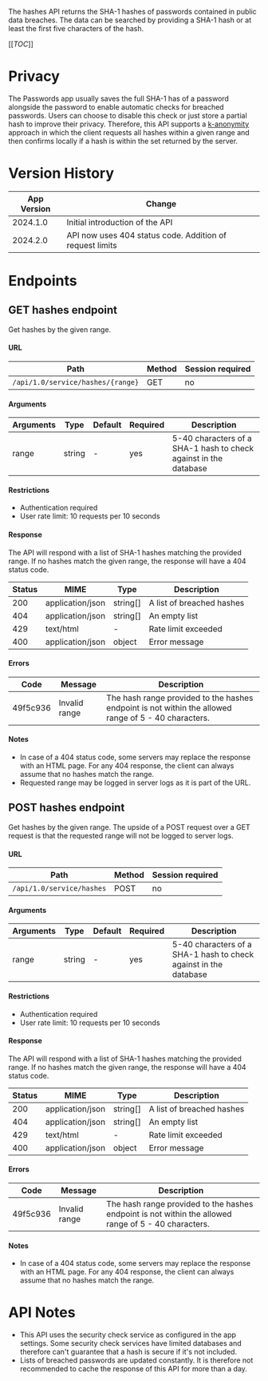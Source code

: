 The hashes API returns the SHA-1 hashes of passwords contained in public data breaches.
The data can be searched by providing a SHA-1 hash or at least the first five characters of the hash.

[[_TOC_]]

# Privacy
The Passwords app usually saves the full SHA-1 has of a password alongside the password to enable automatic checks for breached passwords.
Users can choose to disable this check or just store a partial hash to improve their privacy.
Therefore, this API supports a [k-anonymity](https://en.wikipedia.org/wiki/K-anonymity) approach in which the client requests all hashes within a given range and then confirms locally if a hash is within the set returned by the server.

# Version History
| App Version | Change                                                   |
|-------------|----------------------------------------------------------|
| 2024.1.0    | Initial introduction of the API                          |
| 2024.2.0    | API now uses 404 status code. Addition of request limits |

# Endpoints

## GET hashes endpoint
Get hashes by the given range.

#### URL
| Path                              | Method | Session required |
|-----------------------------------|--------|------------------|
| `/api/1.0/service/hashes/{range}` | GET    | no               |

#### Arguments
| Arguments | Type   | Default | Required | Description                                                      |
|-----------|--------|---------|----------|------------------------------------------------------------------|
| range     | string | -       | yes      | 5-40 characters of a SHA-1 hash to check against in the database |

#### Restrictions
- Authentication required
- User rate limit: 10 requests per 10 seconds

#### Response
The API will respond with a list of SHA-1 hashes matching the provided range.
If no hashes match the given range, the response will have a 404 status code.

| Status | MIME             | Type     | Description               |
|--------|------------------|----------|---------------------------|
| 200    | application/json | string[] | A list of breached hashes |
| 404    | application/json | string[] | An empty list             |
| 429    | text/html        | -        | Rate limit exceeded       |
| 400    | application/json | object   | Error message             |

#### Errors
| Code     | Message       | Description                                                                                          |
|----------|---------------|------------------------------------------------------------------------------------------------------|
| 49f5c936 | Invalid range | The hash range provided to the hashes endpoint is not within the allowed range of 5 - 40 characters. |

#### Notes
- In case of a 404 status code, some servers may replace the response with an HTML page.
    For any 404 response, the client can always assume that no hashes match the range.
- Requested range may be logged in server logs as it is part of the URL.



## POST hashes endpoint
Get hashes by the given range.
The upside of a POST request over a GET request is that the requested range will not be logged to server logs.

#### URL
| Path                      | Method | Session required |
|---------------------------|--------|------------------|
| `/api/1.0/service/hashes` | POST   | no               |

#### Arguments
| Arguments | Type   | Default | Required | Description                                                      |
|-----------|--------|---------|----------|------------------------------------------------------------------|
| range     | string | -       | yes      | 5-40 characters of a SHA-1 hash to check against in the database |

#### Restrictions
- Authentication required
- User rate limit: 10 requests per 10 seconds

#### Response
The API will respond with a list of SHA-1 hashes matching the provided range.
If no hashes match the given range, the response will have a 404 status code.

| Status | MIME             | Type     | Description               |
|--------|------------------|----------|---------------------------|
| 200    | application/json | string[] | A list of breached hashes |
| 404    | application/json | string[] | An empty list             |
| 429    | text/html        | -        | Rate limit exceeded       |
| 400    | application/json | object   | Error message             |

#### Errors
| Code     | Message       | Description                                                                                          |
|----------|---------------|------------------------------------------------------------------------------------------------------|
| 49f5c936 | Invalid range | The hash range provided to the hashes endpoint is not within the allowed range of 5 - 40 characters. |

#### Notes
- In case of a 404 status code, some servers may replace the response with an HTML page.
    For any 404 response, the client can always assume that no hashes match the range.

# API Notes
- This API uses the security check service as configured in the app settings.
    Some security check services have limited databases and therefore can't guarantee that a hash is secure if it's not included.
- Lists of breached passwords are updated constantly.
    It is therefore not recommended to cache the response of this API for more than a day.